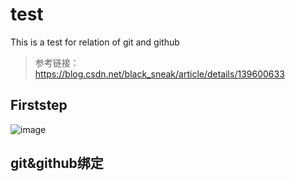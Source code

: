 # test
This is a test for relation of git and  github
> 参考链接：https://blog.csdn.net/black_sneak/article/details/139600633
## Firststep
![image](https://github.com/user-attachments/assets/4f9462ac-2271-4e99-ba69-dcc02a1fd6d9)
## git&github绑定

